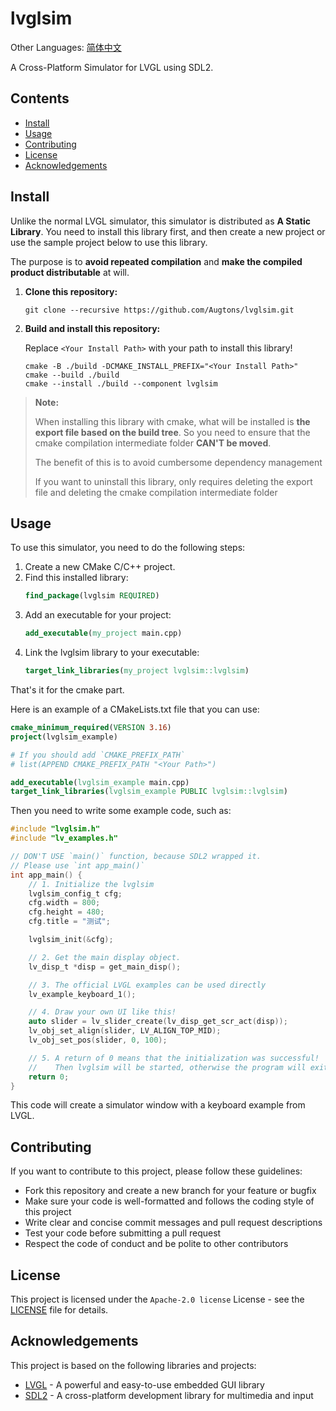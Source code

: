 # lvglsim

Other Languages: [简体中文](README_zh_CN.md)

A Cross-Platform Simulator for LVGL using SDL2.

## Contents

- [Install](#install)
- [Usage](#usage)
- [Contributing](#contributing)
- [License](#license)
- [Acknowledgements](#acknowledgements)

## Install

Unlike the normal LVGL simulator, this simulator is distributed as **A Static Library**.
You need to install this library first, and then create a new project or use the sample project below to use this library.

The purpose is to **avoid repeated compilation** and **make the compiled product distributable** at will.

1. **Clone this repository:**
   ```shell
   git clone --recursive https://github.com/Augtons/lvglsim.git
   ```
2. **Build and install this repository:**
   
   Replace `<Your Install Path>` with your path to install this library!
   
   ```shell
   cmake -B ./build -DCMAKE_INSTALL_PREFIX="<Your Install Path>"
   cmake --build ./build
   cmake --install ./build --component lvglsim
   ```

> **Note:**
>
> When installing this library with cmake, what will be installed is **the export file based on the build tree**.
> So you need to ensure that the cmake compilation intermediate folder **CAN'T be moved**.
> 
> The benefit of this is to avoid cumbersome dependency management
> 
> If you want to uninstall this library, only requires deleting the export file and deleting the cmake compilation intermediate folder

## Usage

To use this simulator, you need to do the following steps:

1. Create a new CMake C/C++ project.
2. Find this installed library:
   ```cmake
   find_package(lvglsim REQUIRED)
   ```
3. Add an executable for your project:
   ```cmake
   add_executable(my_project main.cpp)
   ```
4. Link the lvglsim library to your executable:
   ```cmake
   target_link_libraries(my_project lvglsim::lvglsim)
   ```

That's it for the cmake part.

Here is an example of a CMakeLists.txt file that you can use:

```cmake
cmake_minimum_required(VERSION 3.16)
project(lvglsim_example)

# If you should add `CMAKE_PREFIX_PATH`
# list(APPEND CMAKE_PREFIX_PATH "<Your Path>")

add_executable(lvglsim_example main.cpp)
target_link_libraries(lvglsim_example PUBLIC lvglsim::lvglsim)
```

Then you need to write some example code, such as:

```c
#include "lvglsim.h"
#include "lv_examples.h"

// DON'T USE `main()` function, because SDL2 wrapped it.
// Please use `int app_main()`
int app_main() {
    // 1. Initialize the lvglsim
    lvglsim_config_t cfg;
    cfg.width = 800;
    cfg.height = 480;
    cfg.title = "测试";

    lvglsim_init(&cfg);

    // 2. Get the main display object.
    lv_disp_t *disp = get_main_disp();

    // 3. The official LVGL examples can be used directly
    lv_example_keyboard_1();

    // 4. Draw your own UI like this!
    auto slider = lv_slider_create(lv_disp_get_scr_act(disp));
    lv_obj_set_align(slider, LV_ALIGN_TOP_MID);
    lv_obj_set_pos(slider, 0, 100);

    // 5. A return of 0 means that the initialization was successful!
    //    Then lvglsim will be started, otherwise the program will exit with this error code.
    return 0;
}

```

This code will create a simulator window with a keyboard example from LVGL.

## Contributing

If you want to contribute to this project, please follow these guidelines:

- Fork this repository and create a new branch for your feature or bugfix
- Make sure your code is well-formatted and follows the coding style of this project
- Write clear and concise commit messages and pull request descriptions
- Test your code before submitting a pull request
- Respect the code of conduct and be polite to other contributors

## License

This project is licensed under the `Apache-2.0 license` License - see the [LICENSE](LICENSE) file for details.

## Acknowledgements

This project is based on the following libraries and projects:

- [LVGL](https://github.com/lvgl/lvgl) - A powerful and easy-to-use embedded GUI library
- [SDL2](https://www.libsdl.org/) - A cross-platform development library for multimedia and input
